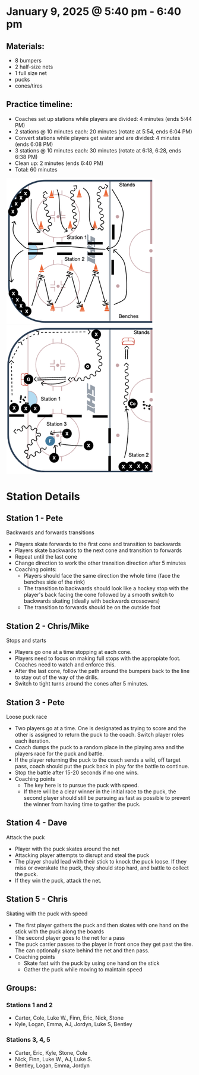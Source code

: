 # January 9, 2025 @ 5:40 pm - 6:40 pm

## Materials:
- 8 bumpers
- 2 half-size nets
- 1 full size net
- pucks
- cones/tires

## Practice timeline:
- Coaches set up stations while players are divided: 4 minutes (ends 5:44 PM)
- 2 stations @ 10 minutes each: 20 minutes (rotate at 5:54, ends 6:04 PM)
- Convert stations while players get water and are divided: 4 minutes (ends 6:08 PM)
- 3 stations @ 10 minutes each: 30 minutes (rotate at 6:18, 6:28, ends 6:38 PM)
- Clean up: 2 minutes (ends 6:40 PM)
- Total: 60 minutes

<img src="https://github.com/salter14/hockey/blob/main/drill_diagrams/Practice_layout_20241127_pt1.png" alt="alt" width="400px"> <img src="https://github.com/salter14/hockey/blob/main/drill_diagrams/Practice_layout_20241212.png" alt="alt" width="400px">

# Station Details

## Station 1 - Pete
Backwards and forwards transitions
- Players skate forwards to the first cone and transition to backwards
- Players skate backwards to the next cone and transition to forwards
- Repeat until the last cone
- Change direction to work the other transition direction after 5 minutes
- Coaching points: 
  - Players should face the same direction the whole time (face the benches side of the rink)
  - The transition to backwards should look like a hockey stop with the player's back facing the cone followed by a smooth switch to backwards skating (ideally with backwards crossovers)
  - The transition to forwards should be on the outside foot

## Station 2 - Chris/Mike
Stops and starts
- Players go one at a time stopping at each cone.
- Players need to focus on making full stops with the appropiate foot. Coaches need to watch and enforce this.
- After the last cone, follow the path around the bumpers back to the line to stay out of the way of the drills.
- Switch to tight turns around the cones after 5 minutes.

## Station 3 - Pete
Loose puck race
- Two players go at a time. One is designated as trying to score and the other is assigned to return the puck to the coach. Switch player roles each iteration.
- Coach dumps the puck to a random place in the playing area and the players race for the puck and battle.
- If the player returning the puck to the coach sends a wild, off target pass, coach should put the puck back in play for the battle to continue.
- Stop the battle after 15-20 seconds if no one wins.
- Coaching points
  - The key here is to pursue the puck with speed.
  - If there will be a clear winner in the initial race to the puck, the second player should still be pursuing as fast as possible to prevent the winner from having time to gather the puck.

## Station 4 - Dave
Attack the puck
- Player with the puck skates around the net
- Attacking player attempts to disrupt and steal the puck
- The player should lead with their stick to knock the puck loose. If they miss or overskate the puck, they should stop hard, and battle to collect the puck.
- If they win the puck, attack the net.

## Station 5 - Chris
Skating with the puck with speed
- The first player gathers the puck and then skates with one hand on the stick with the puck along the boards
- The second player goes to the net for a pass
- The puck carrier passes to the player in front once they get past the tire. The can optionally skate behind the net and then pass.
- Coaching points
  - Skate fast with the puck by using one hand on the stick
  - Gather the puck while moving to maintain speed

## Groups:
### Stations 1 and 2
- Carter, Cole, Luke W., Finn, Eric, Nick, Stone
- Kyle, Logan, Emma, AJ, Jordyn, Luke S, Bentley

### Stations 3, 4, 5
- Carter, Eric, Kyle, Stone, Cole
- Nick, Finn, Luke W., AJ, Luke S.
- Bentley, Logan, Emma, Jordyn

